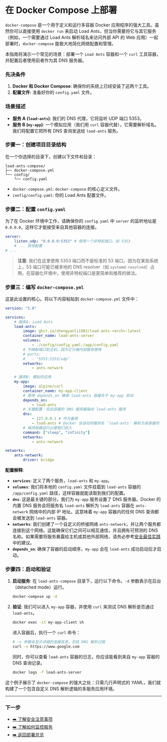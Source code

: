 # 在 Docker Compose 上部署

`docker-compose` 是一个用于定义和运行多容器 Docker 应用程序的强大工具。虽然你可以直接使用 `docker run` 来启动 Load Ants，但当你需要将它与其它服务（例如，一个需要通过 Load Ants 解析域名来访问外部 API 的 Web 应用）一起部署时，`docker-compose` 能极大地简化网络配置和管理。

本指南将演示一个常见的场景：部署一个 `Load Ants` 容器和一个 `curl` 工具容器，并配置后者使用前者作为其 DNS 服务器。

### 先决条件

1.  **Docker 和 Docker Compose**: 确保你的系统上已经安装了这两个工具。
2.  **配置文件**: 准备好你的 `config.yaml` 文件。

### 场景描述

-   **服务 A (`load-ants`)**: 我们的 DNS 代理，它将监听 UDP 端口 5353。
-   **服务 B (`my-app`)**: 一个模拟应用（我们用 `curl` 容器代替），它需要解析域名。我们将配置它把所有 DNS 查询发送给 `load-ants` 服务。

### 步骤一：创建项目目录结构

在一个你选择的目录下，创建以下文件和目录：

```
load-ants-compose/
├── docker-compose.yml
└── config/
    └── config.yaml
```

-   `docker-compose.yml`: `docker-compose` 的核心定义文件。
-   `config/config.yaml`: 你的 Load Ants 配置文件。

### 步骤二：配置 `config.yaml`

为了在 Docker 环境中工作，请确保你的 `config.yaml` 中 `server` 的监听地址是 `0.0.0.0`，这样它才能接受来自其他容器的连接。

```yaml
server:
    listen_udp: "0.0.0.0:5353" # 使用一个非特权端口，如 5353
    # ... 其他配置
# ...
```

> **注意**: 我们在这里使用 5353 端口而不是标准的 53 端口，因为在某些系统上，53 端口可能已被本地的 DNS resolver（如 `systemd-resolved`）占用。在容器化环境中，使用非特权端口是更简单和推荐的做法。

### 步骤三：编写 `docker-compose.yml`

这是此设置的核心。将以下内容粘贴到 `docker-compose.yml` 文件中：

```yaml
version: "3.8"

services:
    # 服务A: Load Ants
    load-ants:
        image: ghcr.io/shengyanli1982/load-ants-<arch>:latest
        container_name: load-ants-server
        volumes:
            - ./config/config.yaml:/app/config.yaml
        # 不映射端口到主机，因为它只被内部服务使用
        # ports:
        #   - "5353:5353/udp"
        networks:
            - ants-network

    # 服务B: 模拟的应用
    my-app:
        image: alpine/curl
        container_name: my-app-client
        # 使用 depends_on 确保 load-ants 容器先于 my-app 启动
        depends_on:
            - load-ants
        # 关键配置：将此容器的 DNS 服务器指向 load-ants 服务
        dns:
            - 127.0.0.1 # 作为备用
            - load-ants # Docker 会自动将服务名 'load-ants' 解析为其容器的 IP 地址
        # 保持容器运行以便我们进入
        command: ["sleep", "infinity"]
        networks:
            - ants-network

networks:
    ants-network:
        driver: bridge
```

**配置解释**:

-   **`services`**: 定义了两个服务，`load-ants` 和 `my-app`。
-   **`volumes`**: 我们将本地的 `config.yaml` 文件挂载到 `load-ants` 容器的 `/app/config.yaml` 路径，这样容器就能读取到我们的配置。
-   **`dns`**: 这是最关键的部分。我们为 `my-app` 服务设置了 DNS 服务器。Docker 的内置 DNS 服务会将服务名 `load-ants` 解析为 `load-ants` 容器在 `ants-network` 网络中的内部 IP 地址。这意味着 `my-app` 容器内的任何 DNS 查询都会被发送到 `load-ants` 容器。
-   **`networks`**: 我们创建了一个自定义的桥接网络 `ants-network`，并让两个服务都连接到这个网络。这能确保它们之间可以相互通信，并且拥有可预测的 DNS 名称。如果需要将服务暴露给主机或其他外部网络，请务必参考[安全最佳实践](./security.md)中的建议。
-   **`depends_on`**: 确保了容器的启动顺序，`my-app` 会在 `load-ants` 成功启动后才启动。

### 步骤四：启动和验证

1.  **启动服务**:
    在 `load-ants-compose` 目录下，运行以下命令。`-d` 参数表示在后台（detached mode）运行。

    ```bash
    docker-compose up -d
    ```

2.  **验证**:
    我们可以进入 `my-app` 容器，并使用 `curl` 来测试 DNS 解析是否通过 `load-ants`。
    ```bash
    docker exec -it my-app-client sh
    ```
    进入容器后，执行一个 `curl` 命令：
    ```sh
    # -v 参数会显示详细的连接信息，包括 DNS 解析过程
    curl -v https://www.google.com
    ```
    同时，你可以查看 `load-ants` 容器的日志，你应该能看到来自 `my-app` 容器的 DNS 查询记录。
    ```bash
    docker logs -f load-ants-server
    ```

这个例子展示了 `docker-compose` 的强大之处：只需几行声明式的 YAML，我们就构建了一个包含自定义 DNS 解析逻辑的多服务应用环境。

---

### 下一步

-   [➡️ 了解安全注意事项](./security.md)
-   [➡️ 了解如何监控服务](./monitoring.md)
-   [➡️ 返回部署总览](./index.md)
